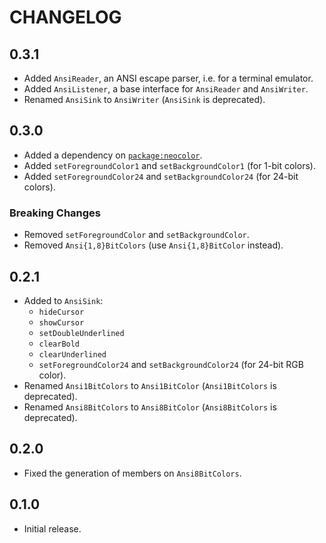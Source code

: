 # CHANGELOG

## 0.3.1

- Added `AnsiReader`, an ANSI escape parser, i.e. for a terminal emulator.
- Added `AnsiListener`, a base interface for `AnsiReader` and `AnsiWriter`.
- Renamed `AnsiSink` to `AnsiWriter` (`AnsiSink` is deprecated).

## 0.3.0

- Added a dependency on [`package:neocolor`](https://pub.dev/packages/neocolor).
- Added `setForegroundColor1` and `setBackgroundColor1` (for 1-bit colors).
- Added `setForegroundColor24` and `setBackgroundColor24` (for 24-bit colors).

### Breaking Changes

- Removed `setForegroundColor` and `setBackgroundColor`.
- Removed `Ansi{1,8}BitColors` (use `Ansi{1,8}BitColor` instead).

## 0.2.1

- Added to `AnsiSink`:
  - `hideCursor`
  - `showCursor`
  - `setDoubleUnderlined`
  - `clearBold`
  - `clearUnderlined`
  - `setForegroundColor24` and `setBackgroundColor24` (for 24-bit RGB color).
- Renamed `Ansi1BitColors` to `Ansi1BitColor` (`Ansi1BitColors` is deprecated).
- Renamed `Ansi8BitColors` to `Ansi8BitColor` (`Ansi8BitColors` is deprecated).

## 0.2.0

- Fixed the generation of members on `Ansi8BitColors`.

## 0.1.0

- Initial release.
